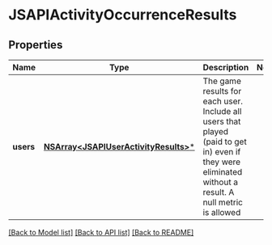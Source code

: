 # JSAPIActivityOccurrenceResults

## Properties
Name | Type | Description | Notes
------------ | ------------- | ------------- | -------------
**users** | [**NSArray&lt;JSAPIUserActivityResults&gt;***](JSAPIUserActivityResults.md) | The game results for each user. Include all users that played (paid to get in) even if they were eliminated without a result. A null metric is allowed | 

[[Back to Model list]](../README.md#documentation-for-models) [[Back to API list]](../README.md#documentation-for-api-endpoints) [[Back to README]](../README.md)


